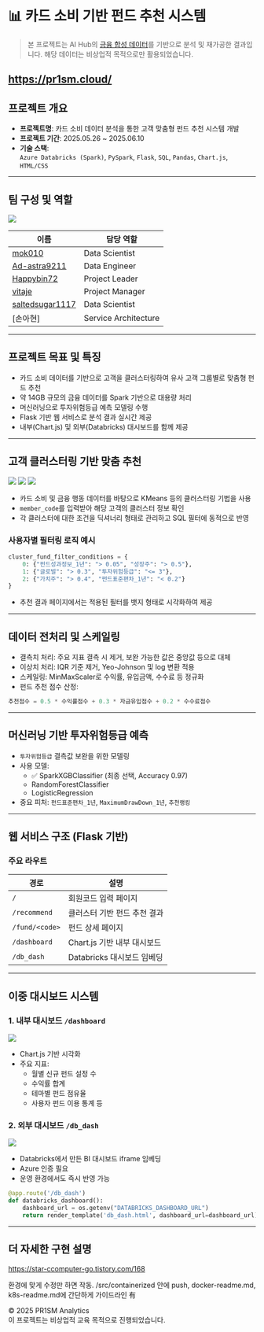 # 📊 카드 소비 기반 펀드 추천 시스템

> 본 프로젝트는 AI Hub의 [금융 합성 데이터](https://aihub.or.kr/)를 기반으로 분석 및 재가공한 결과입니다. 해당 데이터는 비상업적 목적으로만 활용되었습니다.

https://pr1sm.cloud/
---


##  프로젝트 개요

- **프로젝트명**: 카드 소비 데이터 분석을 통한 고객 맞춤형 펀드 추천 시스템 개발  
- **프로젝트 기간**: 2025.05.26 ~ 2025.06.10  
- **기술 스택**:  
  `Azure Databricks (Spark)`, `PySpark`, `Flask`, `SQL`, `Pandas`, `Chart.js`, `HTML/CSS`

---

##  팀 구성 및 역할

<img src="https://github.com/Ad-astra9211/MS-Project_1/blob/main/readme_gif/1%20%EB%A1%9C%EA%B3%A0.gif">

| 이름 | 담당 역할 |
|------|-----------|
| [mok010](https://github.com/mok010) |  Data Scientist |
| [Ad-astra9211](https://github.com/Ad-astra9211) |  Data Engineer |
| [Happybin72](https://github.com/Happybin72) | Project Leader |
| [vitaje](https://github.com/vitaje) |  Project Manager |
| [saltedsugar1117](https://github.com/saltedsugar1117) | Data Scientist |
| [손아현] | Service Architecture |

---

##  프로젝트 목표 및 특징

- 카드 소비 데이터를 기반으로 고객을 클러스터링하여 유사 고객 그룹별로 맞춤형 펀드 추천
- 약 14GB 규모의 금융 데이터를 Spark 기반으로 대용량 처리
- 머신러닝으로 투자위험등급 예측 모델링 수행
- Flask 기반 웹 서비스로 분석 결과 실시간 제공
- 내부(Chart.js) 및 외부(Databricks) 대시보드를 함께 제공

---

##  고객 클러스터링 기반 맞춤 추천

<img src="https://github.com/Ad-astra9211/MS-Project_1/blob/main/readme_gif/2%20%EC%83%98%ED%94%8C%EC%BD%94%EB%93%9C.gif">
<img src="https://github.com/Ad-astra9211/MS-Project_1/blob/main/readme_gif/3%20%EC%B6%94%EC%B2%9C%20%EC%84%B8%EB%B6%80.gif">
<img src="https://github.com/Ad-astra9211/MS-Project_1/blob/main/readme_gif/%ED%81%B4%EB%9F%AC%EC%8A%A4%ED%84%B0%EB%A7%81.png">

- 카드 소비 및 금융 행동 데이터를 바탕으로 KMeans 등의 클러스터링 기법을 사용
- `member_code`를 입력받아 해당 고객의 클러스터 정보 확인
- 각 클러스터에 대한 조건을 딕셔너리 형태로 관리하고 SQL 필터에 동적으로 반영

###  사용자별 필터링 로직 예시

```python
cluster_fund_filter_conditions = {
    0: {"펀드성과정보_1년": "> 0.05", "성장주": "> 0.5"},
    1: {"글로벌": "> 0.3", "투자위험등급": "<= 3"},
    2: {"가치주": "> 0.4", "펀드표준편차_1년": "< 0.2"}
}
```

- 추천 결과 페이지에서는 적용된 필터를 뱃지 형태로 시각화하여 제공

---

##  데이터 전처리 및 스케일링

- 결측치 처리: 주요 지표 결측 시 제거, 보완 가능한 값은 중앙값 등으로 대체
- 이상치 처리: IQR 기준 제거, Yeo-Johnson 및 log 변환 적용
- 스케일링: MinMaxScaler로 수익률, 유입금액, 수수료 등 정규화
- 펀드 추천 점수 산정:

```python
추천점수 = 0.5 * 수익률점수 + 0.3 * 자금유입점수 + 0.2 * 수수료점수
```

---

##  머신러닝 기반 투자위험등급 예측

- `투자위험등급` 결측값 보완을 위한 모델링
- 사용 모델:
  - ✅ SparkXGBClassifier (최종 선택, Accuracy 0.97)
  - RandomForestClassifier
  - LogisticRegression
- 중요 피처: `펀드표준편차_1년`, `MaximumDrawDown_1년`, `추천랭킹`

---

##  웹 서비스 구조 (Flask 기반)

### 주요 라우트

| 경로 | 설명 |
|------|------|
| `/` | 회원코드 입력 페이지 |
| `/recommend` | 클러스터 기반 펀드 추천 결과 |
| `/fund/<code>` | 펀드 상세 페이지 |
| `/dashboard` | Chart.js 기반 내부 대시보드 |
| `/db_dash` | Databricks 대시보드 임베딩

---

##  이중 대시보드 시스템

### 1️. 내부 대시보드 `/dashboard`

<img src="https://github.com/Ad-astra9211/MS-Project_1/blob/main/readme_gif/4%20%EB%8C%80%EC%8B%9C%EB%B3%B4%EB%93%9C1.gif">

- Chart.js 기반 시각화
- 주요 지표:
  - 월별 신규 펀드 설정 수
  - 수익률 합계
  - 테마별 펀드 점유율
  - 사용자 펀드 이용 통계 등

### 2️. 외부 대시보드 `/db_dash`

<img src="https://github.com/Ad-astra9211/MS-Project_1/blob/main/readme_gif/5%20%EB%8C%80%EC%8B%9C%EB%B3%B4%EB%93%9C2.gif">

- Databricks에서 만든 BI 대시보드 iframe 임베딩
- Azure 인증 필요
- 운영 환경에서도 즉시 반영 가능

```python
@app.route('/db_dash')
def databricks_dashboard():
    dashboard_url = os.getenv("DATABRICKS_DASHBOARD_URL")
    return render_template('db_dash.html', dashboard_url=dashboard_url)
```

---

##  더 자세한 구현 설명
https://star-ccomputer-go.tistory.com/168

환경에 맞게 수정만 하면 작동. 
/src/containerized 안에 push, docker-readme.md, k8s-readme.md에 간단하게 가이드라인 有

© 2025 PR1SM Analytics  
이 프로젝트는 비상업적 교육 목적으로 진행되었습니다.
